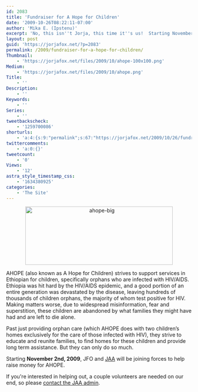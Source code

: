 ```yaml
---
id: 2083
title: 'Fundraiser for A Hope for Children'
date: '2009-10-26T08:22:11-07:00'
author: 'Mika E. (Ipstenu)'
excerpt: 'No, this isn''t Jorja, this time it''s us!  Starting November 2nd, JFO and JAA will be raising money for **A Hope for Children**'
layout: post
guid: 'https://jorjafox.net/?p=2083'
permalink: /2009/fundraiser-for-a-hope-for-children/
Thumbnail:
    - 'https://jorjafox.net/files/2009/10/ahope-100x100.png'
Medium:
    - 'https://jorjafox.net/files/2009/10/ahope.png'
Title:
    - ''
Description:
    - ''
Keywords:
    - ''
Series:
    - ''
tweetbackscheck:
    - '1259700086'
shorturls:
    - 'a:4:{s:9:"permalink";s:67:"https://jorjafox.net/2009/10/26/fundraiser-for-a-hope-for-children/";s:7:"tinyurl";s:26:"http://tinyurl.com/ygwd2hb";s:4:"isgd";s:18:"http://is.gd/531Vu";s:5:"bitly";s:20:"http://bit.ly/6zQ1Ih";}'
twittercomments:
    - 'a:0:{}'
tweetcount:
    - '0'
Views:
    - '12'
astra_style_timestamp_css:
    - '1634380925'
categories:
    - 'The Site'
---
```


<center><a href="http://www.ahopeforchildren.org"><img src="//static.jorjafox.net/wordpress/2009/10/ahope-big.png" alt="ahope-big" title="ahope-big" width="400" height="158" class="aligncenter size-full wp-image-2085" /></a></center>

AHOPE (also known as A Hope for Children) strives to support services in Ethiopian for children, specifically orphans who are infected with HIV/AIDS.  Ethiopia was hit hard by the HIV/AIDS epidemic, and a good portion of an entire generation was devastated by the disease, leaving hundreds of thousands of children orphans, the majority of whom test positive for HIV.  Making matters worse, due to widespread misinformation, fear and superstition, these children are abandoned by what families they might have had and are left to die alone.

Past just providing orphan care (which AHOPE does with two children’s homes exclusively for the care of those infected with HIV), they strive to educate and reunite families, to find homes for these children and provide long term assistance.  But they can only do so much.

Starting **November 2nd, 2009**, JFO and <a href="http://community.livejournal.com/jorjaallaround">JAA</a> will be joining forces to help raise money for AHOPE.

If you're interested in helping out, a couple volunteers are needed on our end, so please <a href="http://community.livejournal.com/jorjaallaround/605871.html">contact the JAA admin</a>.
